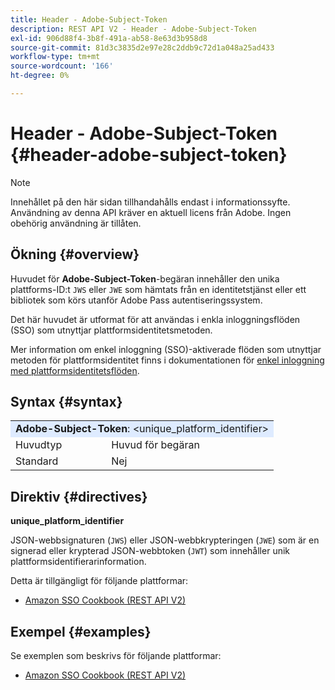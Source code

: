 ```yaml
---
title: Header - Adobe-Subject-Token
description: REST API V2 - Header - Adobe-Subject-Token
exl-id: 906d88f4-3b8f-491a-ab58-8e63d3b958d8
source-git-commit: 81d3c3835d2e97e28c2ddb9c72d1a048a25ad433
workflow-type: tm+mt
source-wordcount: '166'
ht-degree: 0%

---
```


# Header - Adobe-Subject-Token {#header-adobe-subject-token}

>[!NOTE]
>
> Innehållet på den här sidan tillhandahålls endast i informationssyfte. Användning av denna API kräver en aktuell licens från Adobe. Ingen obehörig användning är tillåten.

## Ökning {#overview}

Huvudet för <b>Adobe-Subject-Token</b>-begäran innehåller den unika plattforms-ID:t `JWS` eller `JWE` som hämtats från en identitetstjänst eller ett bibliotek som körs utanför Adobe Pass autentiseringssystem.

Det här huvudet är utformat för att användas i enkla inloggningsflöden (SSO) som utnyttjar plattformsidentitetsmetoden.

Mer information om enkel inloggning (SSO)-aktiverade flöden som utnyttjar metoden för plattformsidentitet finns i dokumentationen för [enkel inloggning med plattformsidentitetsflöden](../../flows/single-sign-on-access-flows/rest-api-v2-single-sign-on-platform-identity-flows.md).

## Syntax {#syntax}

<table style="table-layout:auto">
   <tr>
      <td style="background-color: #DEEBFF;" colspan="2"><b>Adobe-Subject-Token</b>: &lt;unique_platform_identifier&gt;</td>
   </tr>
   <tr>
      <td>Huvudtyp</td>
      <td>Huvud för begäran</td>
   </tr>
   <tr>
      <td>Standard</td>
      <td>Nej</td>
   </tr>
</table>

## Direktiv {#directives}

<b>unique_platform_identifier</b>

JSON-webbsignaturen (`JWS`) eller JSON-webbkrypteringen (`JWE`) som är en signerad eller krypterad JSON-webbtoken (`JWT`) som innehåller unik plattformsidentifierarinformation.

Detta är tillgängligt för följande plattformar:

* [Amazon SSO Cookbook (REST API V2)](../../../../features-standard/sso-access/platform-sso/amazon-single-sign-on/amazon-sso-cookbook-rest-api-v2.md)

## Exempel {#examples}

Se exemplen som beskrivs för följande plattformar:

* [Amazon SSO Cookbook (REST API V2)](../../../../features-standard/sso-access/platform-sso/amazon-single-sign-on/amazon-sso-cookbook-rest-api-v2.md)
